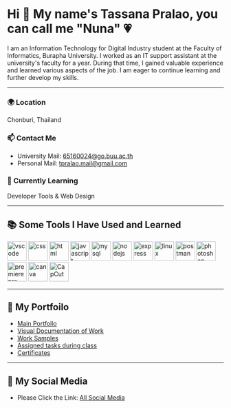 # Hi 🙌 My name's Tassana Pralao, you can call me "Nuna" 💗

I am an Information Technology for Digital Industry student at the Faculty of Informatics, Burapha University. I worked as an IT support assistant at the university's faculty for a year. During that time, I gained valuable experience and learned various aspects of the job. I am eager to continue learning and further develop my skills.

---

### 🌍 Location  
Chonburi, Thailand

### 📫 Contact Me  
- University Mail: [65160024@go.buu.ac.th](mailto:65160024@go.buu.ac.th)  
- Personal Mail: [tpralao.mail@gmail.com](mailto:tpralao.mail@gmail.com)  

### 🧠 Currently Learning  
Developer Tools & Web Design

---

## 📚 Some Tools I Have Used and Learned

<p align="left"> 
  <!-- Developer Tools --> 
  <img src="https://cdn.jsdelivr.net/gh/devicons/devicon/icons/vscode/vscode-original.svg" alt="vscode" width="45" height="45"/> 
  <img src="https://cdn.jsdelivr.net/gh/devicons/devicon@latest/icons/css3/css3-original.svg" alt="css" width="45" height="45"/> 
  <img src="https://cdn.jsdelivr.net/gh/devicons/devicon@latest/icons/html5/html5-original.svg" alt="html" width="45" height="45"/> 
  <img src="https://cdn.jsdelivr.net/gh/devicons/devicon@latest/icons/javascript/javascript-original.svg" alt="javascript" width="45" height="45"/> 
  <img src="https://cdn.jsdelivr.net/gh/devicons/devicon@latest/icons/mysql/mysql-original.svg" alt="mysql" width="45" height="45"/> 
  <img src="https://cdn.jsdelivr.net/gh/devicons/devicon@latest/icons/nodejs/nodejs-original-wordmark.svg" alt="nodejs" width="45" height="45"/> 
  <img src="https://cdn.jsdelivr.net/gh/devicons/devicon@latest/icons/express/express-original.svg" alt="express" width="45" height="45"/> 
  <img src="https://cdn.jsdelivr.net/gh/devicons/devicon@latest/icons/linux/linux-original.svg" alt="linux" width="45" height="45"/> 
  <img src="https://cdn.jsdelivr.net/gh/devicons/devicon@latest/icons/postman/postman-original.svg" alt="postman" width="45" height="45"/> 
  <!-- Design Tools --> 
  <img src="https://cdn.jsdelivr.net/gh/devicons/devicon/icons/photoshop/photoshop-plain.svg" alt="photoshop" width="45" height="45"/> 
  <img src="https://cdn.jsdelivr.net/gh/devicons/devicon/icons/premierepro/premierepro-plain.svg" alt="premierepro" width="45" height="45"/> 
  <img src="https://img.icons8.com/color/48/000000/canva.png" alt="canva" width="45" height="45"/> 
  <img src="https://upload.wikimedia.org/wikipedia/commons/thumb/c/cd/CapCut_Logo.svg/1200px-CapCut_Logo.svg.png" alt="CapCut" width="45" height="45"/>
</p>

---
## 📁 My Portfoilo
- [Main Portfoilo](https://drive.google.com/file/d/1W_As6D7Q6FwR6frGtoDMk7FzWNnSBhIK/view?usp=sharing)
- [Visual Documentation of Work](https://drive.google.com/drive/folders/1VC4jM9IKS_VGX7f2l2xE52JfZNNlyxG5?usp=drive_link)
- [Work Samples](https://drive.google.com/drive/folders/1wKW4jqUTYxEBPL4A_UQ2zBXheYJE7oT4?usp=drive_link)
- [Assigned tasks during class](https://drive.google.com/drive/folders/1JdhZsOh_ROf4iQXV1qqAD0sxDxyjy56s?usp=drive_link)
- [Certificates](https://drive.google.com/drive/folders/1rxWmcaCsfA5ley5SAJDEkOeoIWcmI23h?usp=drive_link)

---
## 🔗 My Social Media
- Please Click the Link: [All Social Media](https://instabio.cc/nunaSIPR26)
